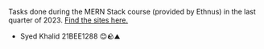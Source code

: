 Tasks done during the MERN Stack course (provided by Ethnus) in the last quarter of 2023. 
[Find the sites here.](https://highsanburger.github.io/ethnus-mern-tasks/)

- Syed Khalid 21BEE1288 😊🪨️️️️️️⛰️ ️️
